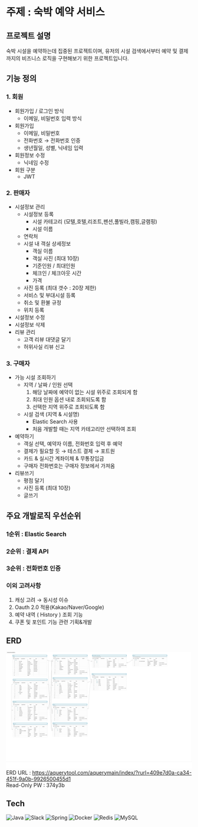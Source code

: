 # 주제 : 숙박 예약 서비스
## 프로젝트 설명
숙박 시설을 예약하는데 집중된 프로젝트이며, 유저의 시설 검색에서부터 예약 및 결제까지의 비즈니스 로직을 구현해보기 위한 프로젝트입니다.
## 기능 정의
### 1. 회원
- 회원가입 / 로그인 방식
  - 이메일, 비밀번호 입력 방식
- 회원가입
  - 이메일, 비밀번호
  - 전화번호 → 전화번호 인증
  - 생년월일, 성별, 닉네임 입력
- 회원정보 수정
  - 닉네임 수정
- 회원 구분
  - JWT
### 2. 판매자
- 시설정보 관리
  - 시설정보 등록
    - 시설 카테고리 (모텔,호텔,리조트,펜션,풀빌라,캠핑,글램핑)
    - 시설 이름
  - 연락처
  - 시설 내 객실 상세정보
    - 객실 이름
    - 객실 사진 (최대 10장)
    - 기준인원 / 최대인원
    - 체크인 / 체크아웃 시간
    - 가격
  - 사진 등록 (최대 갯수 : 20장 제한)
  - 서비스 및 부대시설 등록
  - 취소 및 환불 규정
  - 위치 등록
- 시설정보 수정
- 시설정보 삭제
- 리뷰 관리
  - 고객 리뷰 대댓글 달기
  - 허위사실 리뷰 신고
### 3. 구매자
- 가능 시설 조회하기
  - 지역 / 날짜 / 인원 선택
    1. 해당 날짜에 예약이 없는 시설 위주로 조회되게 함
    2. 최대 인원 옵션 내로 조회되도록 함
    3. 선택한 지역 위주로 조회되도록 함
  - 시설 검색 (지역 & 시설명)
    - Elastic Search 사용
    - 처음 개발할 때는 지역 카테고리만 선택하여 조회
- 예약하기
  - 객실 선택, 예약자 이름, 전화번호 입력 후 예약
  - 결제가 필요할 듯 → 테스트 결제 → 포트원
  - 카드 & 실시간 계좌이체 & 무통장입금
  - 구매자 전화번호는 구매자 정보에서 가져옴
- 리뷰쓰기
  - 평점 달기
  - 사진 등록 (최대 10장)
  - 글쓰기
## 주요 개발로직 우선순위
### 1순위 : Elastic Search
### 2순위 : 결제 API
### 3순위 : 전화번호 인증
### 이외 고려사항
1. 캐싱 고려 → 동시성 이슈
2. Oauth 2.0 적용(Kakao/Naver/Google)
3. 예약 내역 ( History ) 조회 기능
4. 쿠폰 및 포인트 기능 관련 기획&개발
## ERD
![ReservationERD](./image/ReservationERD_latest3.jpg)
ERD URL : https://aquerytool.com/aquerymain/index/?rurl=409e7d0a-ca34-451f-9a0b-9926500455d1
</br>
Read-Only PW : 374y3b
## Tech
![Java](https://img.shields.io/badge/java-%23ED8B00.svg?style=for-the-badge&logo=openjdk&logoColor=white)
![Slack](https://img.shields.io/badge/Slack-4A154B?style=for-the-badge&logo=slack&logoColor=white)
![Spring](https://img.shields.io/badge/Spring-6DB33F?style=for-the-badge&logo=spring&logoColor=white)
![Docker](https://img.shields.io/badge/Docker-2CA5E0?style=for-the-badge&logo=docker&logoColor=white)
![Redis](https://img.shields.io/badge/redis-%23DD0031.svg?&style=for-the-badge&logo=redis&logoColor=white)
![MySQL](https://img.shields.io/badge/MySQL-005C84?style=for-the-badge&logo=mysql&logoColor=white)

